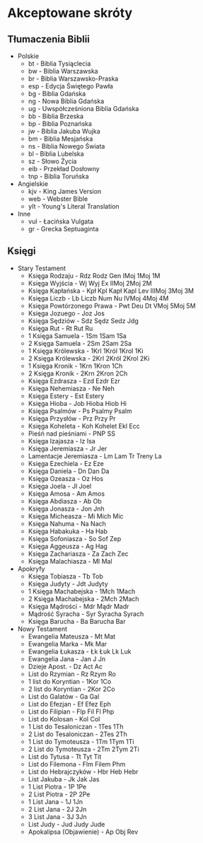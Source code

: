 # Akceptowane skróty

## Tłumaczenia Biblii

- Polskie
    - bt - Biblia Tysiąclecia
    - bw - Biblia Warszawska
    - br - Biblia Warszawsko-Praska
    - esp - Edycja Świętego Pawła
    - bg - Biblia Gdańska
    - ng - Nowa Biblia Gdańska
    - ug - Uwspółcześniona Biblia Gdańska
    - bb - Biblia Brzeska
    - bp - Biblia Poznańska
    - jw - Biblia Jakuba Wujka
    - bm - Biblia Mesjańska
    - ns - Biblia Nowego Świata
    - bl - Biblia Lubelska
    - sz - Słowo Życia
    - eib - Przekład Dosłowny
    - tnp - Biblia Toruńska
- Angielskie
    - kjv - King James Version
    - web - Webster Bible
    - ylt - Young's Literal Translation
- Inne
    - vul - Łacińska Vulgata
    - gr - Grecka Septuaginta

## Księgi

- Stary Testament
    - Księga Rodzaju - Rdz Rodz Gen IMoj 1Moj 1M
    - Księga Wyjścia - Wj Wyj Ex IIMoj 2Moj 2M
    - Księga Kapłańska - Kpł Kpl Kapł Kapl Lev IIIMoj 3Moj 3M
    - Księga Liczb - Lb Liczb Num Nu IVMoj 4Moj 4M
    - Księga Powtórzonego Prawa - Pwt Deu Dt VMoj 5Moj 5M
    - Księga Jozuego - Joz Jos
    - Księga Sędziów - Sdz Sędz Sedz Jdg
    - Księga Rut - Rt Rut Ru
    - 1 Księga Samuela - 1Sm 1Sam 1Sa
    - 2 Księga Samuela - 2Sm 2Sam 2Sa
    - 1 Księga Królewska - 1Krl 1Król 1Krol 1Ki
    - 2 Księga Królewska - 2Krl 2Król 2Krol 2Ki
    - 1 Księga Kronik - 1Krn 1Kron 1Ch
    - 2 Księga Kronik - 2Krn 2Kron 2Ch
    - Księga Ezdrasza - Ezd Ezdr Ezr
    - Księga Nehemiasza - Ne Neh
    - Księga Estery - Est Estery
    - Księga Hioba - Job Hioba Hiob Hi
    - Księga Psalmów - Ps Psalmy Psalm
    - Księga Przysłów - Prz Przy Pr
    - Księga Koheleta - Koh Kohelet Ekl Ecc
    - Pieśń nad pieśniami - PNP SS
    - Księga Izajasza - Iz Isa
    - Księga Jeremiasza - Jr Jer
    - Lamentacje Jeremiasza - Lm Lam Tr Treny La
    - Księga Ezechiela - Ez Eze
    - Księga Daniela - Dn Dan Da
    - Księga Ozeasza - Oz Hos
    - Księga Joela - Jl Joel
    - Księga Amosa - Am Amos
    - Księga Abdiasza - Ab Ob
    - Księga Jonasza - Jon Jnh
    - Księga Micheasza - Mi Mich Mic
    - Księga Nahuma - Na Nach
    - Księga Habakuka - Ha Hab
    - Księga Sofoniasza - So Sof Zep
    - Księga Aggeusza - Ag Hag
    - Księga Zachariasza - Za Zach Zec
    - Księga Malachiasza - Ml Mal
- Apokryfy
    - Księga Tobiasza - Tb Tob
    - Księga Judyty - Jdt Judyty
    - 1 Księga Machabejska - 1Mch 1Mach
    - 2 Księga Machabejska - 2Mch 2Mach
    - Księga Mądrości - Mdr Mądr Madr
    - Mądrość Syracha - Syr Syracha Syrach
    - Księga Barucha - Ba Barucha Bar
- Nowy Testament
    - Ewangelia Mateusza - Mt Mat
    - Ewangelia Marka - Mk Mar
    - Ewangelia Łukasza - Łk Łuk Lk Luk
    - Ewangelia Jana - Jan J Jn
    - Dzieje Apost. - Dz Act Ac
    - List do Rzymian - Rz Rzym Ro
    - 1 list do Koryntian - 1Kor 1Co
    - 2 list do Koryntian - 2Kor 2Co
    - List do Galatów - Ga Gal
    - List do Efezjan - Ef Efez Eph
    - List do Filipian - Flp Fil Fl Php
    - List do Kolosan - Kol Col
    - 1 List do Tesaloniczan - 1Tes 1Th
    - 2 List do Tesaloniczan - 2Tes 2Th
    - 1 List do Tymoteusza - 1Tm 1Tym 1Ti
    - 2 List do Tymoteusza - 2Tm 2Tym 2Ti
    - List do Tytusa - Tt Tyt Tit
    - List do Filemona - Flm Filem Phm
    - List do Hebrajczyków - Hbr Heb Hebr
    - List Jakuba - Jk Jak Jas
    - 1 List Piotra - 1P 1Pe
    - 2 List Piotra - 2P 2Pe
    - 1 List Jana - 1J 1Jn
    - 2 List Jana - 2J 2Jn
    - 3 List Jana - 3J 3Jn
    - List Judy - Jud Judy Jude
    - Apokalipsa (Objawienie) - Ap Obj Rev
